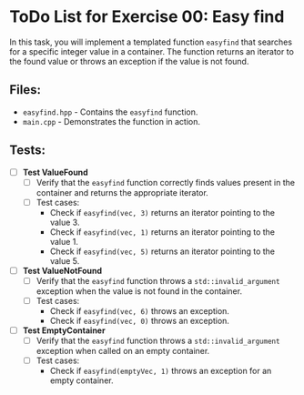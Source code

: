 # ToDo List for Exercise 00: Easy find

In this task, you will implement a templated function `easyfind` that searches for a specific integer value in a container. The function returns an iterator to the found value or throws an exception if the value is not found.

## Files:
- `easyfind.hpp` - Contains the `easyfind` function.
- `main.cpp` - Demonstrates the function in action.

## Tests:

- [ ] **Test ValueFound**
    - [ ] Verify that the `easyfind` function correctly finds values present in the container and returns the appropriate iterator.
    - [ ] Test cases:
        - Check if `easyfind(vec, 3)` returns an iterator pointing to the value 3.
        - Check if `easyfind(vec, 1)` returns an iterator pointing to the value 1.
        - Check if `easyfind(vec, 5)` returns an iterator pointing to the value 5.

- [ ] **Test ValueNotFound**
    - [ ] Verify that the `easyfind` function throws a `std::invalid_argument` exception when the value is not found in the container.
    - [ ] Test cases:
        - Check if `easyfind(vec, 6)` throws an exception.
        - Check if `easyfind(vec, 0)` throws an exception.

- [ ] **Test EmptyContainer**
    - [ ] Verify that the `easyfind` function throws a `std::invalid_argument` exception when called on an empty container.
    - [ ] Test cases:
        - Check if `easyfind(emptyVec, 1)` throws an exception for an empty container.
